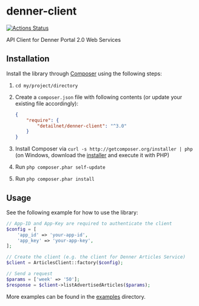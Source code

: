 # denner-client

[![Actions Status](https://github.com/detailnet/denner-client/workflows/Tests/badge.svg)](https://github.com/detailnet/denner-client/actions)

API Client for Denner Portal 2.0 Web Services

## Installation
Install the library through [Composer](http://getcomposer.org/) using the following steps:

  1. `cd my/project/directory`
  
  2. Create a `composer.json` file with following contents (or update your existing file accordingly):

     ```json
     {
         "require": {
             "detailnet/denner-client": "^3.0"
         }
     }
     ```
  3. Install Composer via `curl -s http://getcomposer.org/installer | php` (on Windows, download
     the [installer](http://getcomposer.org/installer) and execute it with PHP)
     
  4. Run `php composer.phar self-update`
     
  5. Run `php composer.phar install`

## Usage

See the following example for how to use the library:

```php
// App-ID and App-Key are required to authenticate the client
$config = [
    'app_id' => 'your-app-id',
    'app_key' => 'your-app-key',
];

// Create the client (e.g. the client for Denner Articles Service)
$client = ArticlesClient::factory($config);

// Send a request
$params = ['week' => '50'];
$response = $client->listAdvertisedArticles($params);
```

More examples can be found in the [examples](examples) directory.
